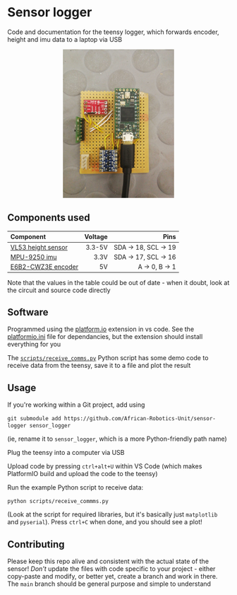 # Sensor logger

Code and documentation for the teensy logger, which forwards encoder, height and imu data to a laptop via USB 

<p align="center">
<img src="circuit.jpg" alt="Image of the circuit" width="50%"/>
</p>


## Components used

| Component | Voltage | Pins |
| :-------- | ------: | ---: |
| [VL53 height sensor](https://github.com/pololu/vl53l0x-arduino) | 3.3-5V | SDA -> 18, SCL -> 19 |
| [MPU-9250 imu](https://learn.sparkfun.com/tutorials/mpu-9250-hookup-guide) | 3.3V | SDA -> 17, SCL -> 16 | encoder | 5V | A -> 0, B -> 1 |
| [E6B2-CWZ3E encoder](https://www.ia.omron.com/data_pdf/cat/e6b2-c_ds_e_6_1_csm491.pdf) | 5V | A -> 0, B -> 1

Note that the values in the table could be out of date - when it doubt, look at the circuit and source code directly


## Software
Programmed using the [platform.io](https://platformio.org/) extension in vs code. See the [platformio.ini](./platformio.ini) file for dependancies, but the extension should install everything for you

The [`scripts/receive_comms.py`](./scripts/receive_comms.py) Python script has some demo code to receive data from the teensy, save it to a file and plot the result


## Usage
If you're working within a Git project, add using

    git submodule add https://github.com/African-Robotics-Unit/sensor-logger sensor_logger

(ie, rename it to `sensor_logger`, which is a more Python-friendly path name)

Plug the teensy into a computer via USB

Upload code by pressing `ctrl+alt+U` within VS Code (which makes PlatformIO build and upload the code to the teensy)

Run the example Python script to receive data:

    python scripts/receive_commms.py

(Look at the script for required libraries, but it's basically just `matplotlib` and `pyserial`). Press `ctrl+C` when done, and you should see a plot!


## Contributing
Please keep this repo alive and consistent with the actual state of the sensor! _Don't_ update the files with code specific to your project - either copy-paste and modify, or better yet, create a branch and work in there. The `main` branch should be general purpose and simple to understand